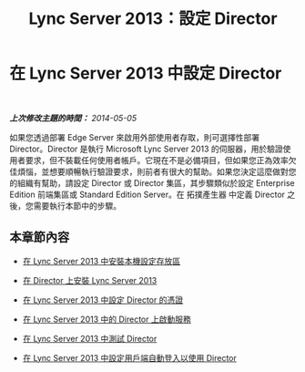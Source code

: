 ﻿---
title: Lync Server 2013：設定 Director
TOCTitle: 設定 Director
ms:assetid: 408b76f7-6fdd-4e50-8a3e-e87db12c1394
ms:mtpsurl: https://technet.microsoft.com/zh-tw/library/Gg425915(v=OCS.15)
ms:contentKeyID: 49290710
ms.date: 08/10/2015
mtps_version: v=OCS.15
ms.translationtype: HT
---

# 在 Lync Server 2013 中設定 Director

 

_**上次修改主題的時間：** 2014-05-05_

如果您透過部署 Edge Server 來啟用外部使用者存取，則可選擇性部署 Director。Director 是執行 Microsoft Lync Server 2013 的伺服器，用於驗證使用者要求，但不裝載任何使用者帳戶。它現在不是必備項目，但如果您正為效率欠佳煩惱，並想要順暢執行驗證要求，則前者有很大的幫助。如果您決定這麼做對您的組織有幫助，請設定 Director 或 Director 集區，其步驟類似於設定 Enterprise Edition 前端集區或 Standard Edition Server。在 拓撲產生器 中定義 Director 之後，您需要執行本節中的步驟。

## 本章節內容

  - [在 Lync Server 2013 中安裝本機設定存放區](lync-server-2013-install-the-local-configuration-store.md)

  - [在 Director 上安裝 Lync Server 2013](lync-server-2013-install-lync-server-on-the-director.md)

  - [在 Lync Server 2013 中設定 Director 的憑證](lync-server-2013-configure-certificates-for-the-director.md)

  - [在 Lync Server 2013 中的 Director 上啟動服務](lync-server-2013-start-services-on-the-director.md)

  - [在 Lync Server 2013 中測試 Director](lync-server-2013-test-the-director.md)

  - [在 Lync Server 2013 中設定用戶端自動登入以使用 Director](lync-server-2013-configure-automatic-client-sign-in-to-use-the-director.md)


